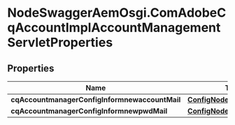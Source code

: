 # NodeSwaggerAemOsgi.ComAdobeCqAccountImplAccountManagementServletProperties

## Properties

Name | Type | Description | Notes
------------ | ------------- | ------------- | -------------
**cqAccountmanagerConfigInformnewaccountMail** | [**ConfigNodePropertyString**](ConfigNodePropertyString.md) |  | [optional] 
**cqAccountmanagerConfigInformnewpwdMail** | [**ConfigNodePropertyString**](ConfigNodePropertyString.md) |  | [optional] 


